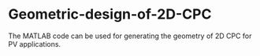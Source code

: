 # Geometric-design-of-2D-CPC
The MATLAB code can be used for generating the geometry of 2D CPC for PV applications. 
